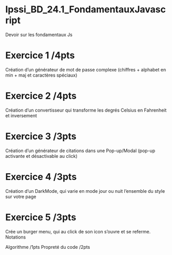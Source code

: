 # Ipssi_BD_24.1_FondamentauxJavascript
Devoir sur les fondamentaux Js

# Exercice 1 /4pts
Création d’un générateur de mot de passe complexe
(chiffres + alphabet en min + maj et caractères spéciaux)

# Exercice 2 /4pts
Création d’un convertisseur qui transforme les degrés Celsius en Fahrenheit et inversement

# Exercice 3 /3pts
Création d’un générateur de citations dans une Pop-up/Modal
(pop-up activante et désactivable au click)

# Exercice 4 /3pts
Création d’un DarkMode, qui varie en mode jour ou nuit l’ensemble du style sur votre page

# Exercice 5 /3pts
Crée un burger menu, qui au click de son icon s’ouvre et se referme.
Notations

Algorithme /1pts 
Propreté du code /2pts
